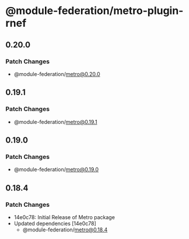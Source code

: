 # @module-federation/metro-plugin-rnef

## 0.20.0

### Patch Changes

- @module-federation/metro@0.20.0

## 0.19.1

### Patch Changes

- @module-federation/metro@0.19.1

## 0.19.0

### Patch Changes

- @module-federation/metro@0.19.0

## 0.18.4

### Patch Changes

- 14e0c78: Initial Release of Metro package
- Updated dependencies [14e0c78]
  - @module-federation/metro@0.18.4
